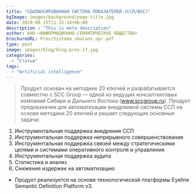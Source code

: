 ```yaml
---
title: "СБАЛАНСИРОВАННАЯ СИСТЕМА ПОКАЗАТЕЛЕЙ (ССП/BSC)"
bgImage: images/background/page-title.jpg
date: 2019-08-15T11:35:34+06:00
description : "This is meta description"
author: АНО «ИНФОРМАЦИОННО-СЕМАНТИЧЕСКОЕ ОБЩЕСТВО»
brochureURL: Pres/Sistema_sbalans_upr.pdf
type: post
image: images/blog/blog-pres-17.jpg
categories: 
  - "Статьи"
tags:
  - "Artificial intelligence"
---
```

>Продукт основан на методике 20 ключей и разрабатывается совместно с SCC Group — одной из ведущих консалтинговых компаний Сибири и Дальнего Востока (www.sccgroup.ru). Продукт предназначен для автоматизации внедряемой системы ССП на основе методики 20 ключей и решает следующие основные задачи:

1. Инструментальная поддержка внедрения ССП  
2. Инструментальная поддержка непрерывного совершенствования 
3. Инструментальная поддержка связей между стратегическими целями и системами оперативного контроля и управления 
4. Инструментальная поддержка аудита  
5. Статистика и анализ 
6. Снижение издержек на автоматизацию  

- Продукт реализуется на основе технологической платформы Eyeline Semantic Definition Platform v3.
